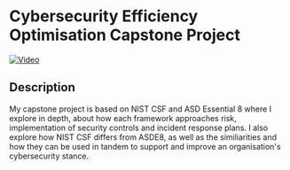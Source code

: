 <h1>Cybersecurity Efficiency Optimisation Capstone Project</h1>

[![Video](https://img.youtube.com/vi/_8wUUt05Hhw/hqdefault.jpg)](https://www.youtube.com/embed/_8wUUt05Hhw)

<h2>Description</h2>
My capstone project is based on NIST CSF and ASD Essential 8 where I explore in depth, about how each framework approaches risk, implementation of security controls and incident response plans. I also explore how NIST CSF differs from ASDE8, as well as the similiarities and how they can be used in tandem to support and improve an organisation's cybersecurity stance.
<br />

